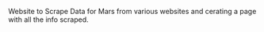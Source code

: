 Website to Scrape Data for Mars from various websites and cerating a page with all the info scraped.